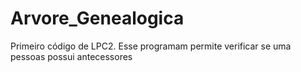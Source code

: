 # Arvore_Genealogica
Primeiro código de LPC2. Esse programam permite verificar se uma pessoas possui antecessores 
